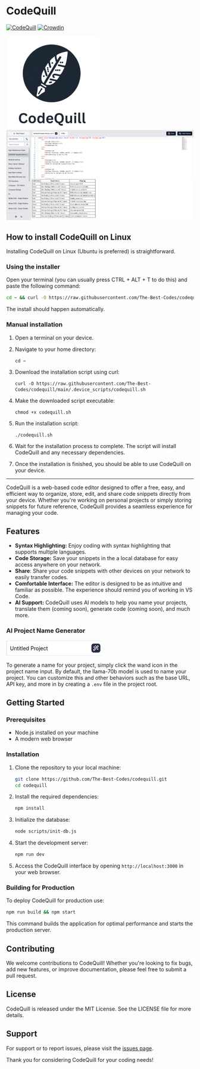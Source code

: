 # CodeQuill

[![CodeQuill](https://img.shields.io/badge/CodeQuill-Code%20Editor%20and%20Storage-blue)](https://github.com/codingwithkid/codequill)
[![Crowdin](https://badges.crowdin.net/codequill/localized.svg)](https://crowdin.com/project/codequill)

<!-- [![Logo](app/favicon.ico)](https://github.com/The-Best-Codes/codequill) -->

<img src=".assets/codequill_main_logo.png" width="250" alt="logo" for="cover" />

<img src=".assets/screenshot1.png" alt="screenshot">

## How to install CodeQuill on Linux

Installing CodeQuill on Linux (Ubuntu is preferred) is straightforward.

### Using the installer

Open your terminal (you can usually press CTRL + ALT + T to do this) and paste the following command:

```bash
cd ~ && curl -O https://raw.githubusercontent.com/The-Best-Codes/codequill/refs/heads/main/codequill_app.sh && bash codequill_app.sh
```

The install should happen automatically.

### Manual installation

1. Open a terminal on your device.

2. Navigate to your home directory:

   ```
   cd ~
   ```

3. Download the installation script using curl:

   ```
   curl -O https://raw.githubusercontent.com/The-Best-Codes/codequill/main/.device_scripts/codequill.sh
   ```

4. Make the downloaded script executable:

   ```
   chmod +x codequill.sh
   ```

5. Run the installation script:

   ```
   ./codequill.sh
   ```

6. Wait for the installation process to complete. The script will install CodeQuill and any necessary dependencies.

7. Once the installation is finished, you should be able to use CodeQuill on your device.

---

CodeQuill is a web-based code editor designed to offer a free, easy, and efficient way to organize, store, edit, and share code snippets directly from your device. Whether you're working on personal projects or simply storing snippets for future reference, CodeQuill provides a seamless experience for managing your code.

## Features

- **Syntax Highlighting:** Enjoy coding with syntax highlighting that supports multiple languages.
- **Code Storage:** Save your snippets in the a local database for easy access anywhere on your network.
- **Share**: Share your code snippets with other devices on your network to easily transfer codes.
- **Comfortable Interface:** The editor is designed to be as intuitive and familiar as possible. The experience should remind you of working in VS Code.
- **AI Support:** CodeQuill uses AI models to help you name your projects, translate them (coming soon), generate code (coming soon), and much more.

### AI Project Name Generator

![AI Project Name Generator](.assets/ai_name_generator.png)

To generate a name for your project, simply click the wand icon in the project name input. By default, the llama-70b model is used to name your project. You can customize this and other behaviors such as the base URL, API key, and more in by creating a `.env` file in the project root.

## Getting Started

### Prerequisites

- Node.js installed on your machine
- A modern web browser

### Installation

1. Clone the repository to your local machine:

   ```bash
   git clone https://github.com/The-Best-Codes/codequill.git
   cd codequill
   ```

2. Install the required dependencies:

   ```bash
   npm install
   ```

3. Initialize the database:

   ```bash
   node scripts/init-db.js
   ```

4. Start the development server:

   ```bash
   npm run dev
   ```

5. Access the CodeQuill interface by opening `http://localhost:3000` in your web browser.

### Building for Production

To deploy CodeQuill for production use:

```bash
npm run build && npm start
```

This command builds the application for optimal performance and starts the production server.

## Contributing

We welcome contributions to CodeQuill! Whether you're looking to fix bugs, add new features, or improve documentation, please feel free to submit a pull request.

## License

CodeQuill is released under the MIT License. See the LICENSE file for more details.

## Support

For support or to report issues, please visit the [issues page](https://github.com/The-Best-Codes/codequill/issues).

Thank you for considering CodeQuill for your coding needs!
